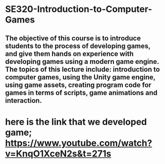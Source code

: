 # SE320-Introduction-to-Computer-Games

## The objective of this course is to introduce students to the process of developing games, and give them hands on experience with developing games using a modern game engine. The topics of this lecture include: introduction to computer games, using the Unity game engine, using game assets, creating program code for games in terms of scripts, game animations and interaction.

# here is the link that we developed game; https://www.youtube.com/watch?v=KnqO1XceN2s&t=271s
